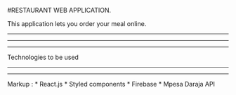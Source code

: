 #RESTAURANT WEB APPLICATION.

This application lets you order your meal online.
***
***
***
Technologies to be used
***
***

 Markup : * React.js
          * Styled components
          * Firebase
          * Mpesa Daraja API

